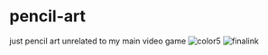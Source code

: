 # pencil-art
just pencil art unrelated to my main video game
![color5](https://github.com/user-attachments/assets/fd20a6c0-06fc-4720-9ca7-d2eab37387ec)
![finalink](https://github.com/user-attachments/assets/8afd112a-c6c4-4cc9-8a77-e124df1a7137)
